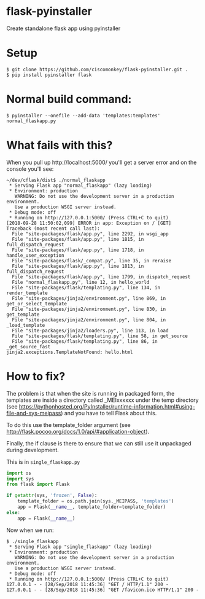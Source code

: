 # flask-pyinstaller
Create standalone flask app using pyinstaller

# Setup

```shell
$ git clone https://github.com/ciscomonkey/flask-pyinstaller.git .
$ pip install pyinstaller flask
```

# Normal build command:

```shell
$ pyinstaller --onefile --add-data 'templates:templates' normal_flaskapp.py
```

# What fails with this?

When you pull up http://localhost:5000/ you'll get a server error and on the console you'll see:

```shell
~/dev/cflask/dist$ ./normal_flaskapp
 * Serving Flask app "normal_flaskapp" (lazy loading)
 * Environment: production
   WARNING: Do not use the development server in a production environment.
   Use a production WSGI server instead.
 * Debug mode: off
 * Running on http://127.0.0.1:5000/ (Press CTRL+C to quit)
[2018-09-28 11:50:02,099] ERROR in app: Exception on / [GET]
Traceback (most recent call last):
  File "site-packages/flask/app.py", line 2292, in wsgi_app
  File "site-packages/flask/app.py", line 1815, in full_dispatch_request
  File "site-packages/flask/app.py", line 1718, in handle_user_exception
  File "site-packages/flask/_compat.py", line 35, in reraise
  File "site-packages/flask/app.py", line 1813, in full_dispatch_request
  File "site-packages/flask/app.py", line 1799, in dispatch_request
  File "normal_flaskapp.py", line 12, in hello_world
  File "site-packages/flask/templating.py", line 134, in render_template
  File "site-packages/jinja2/environment.py", line 869, in get_or_select_template
  File "site-packages/jinja2/environment.py", line 830, in get_template
  File "site-packages/jinja2/environment.py", line 804, in _load_template
  File "site-packages/jinja2/loaders.py", line 113, in load
  File "site-packages/flask/templating.py", line 58, in get_source
  File "site-packages/flask/templating.py", line 86, in _get_source_fast
jinja2.exceptions.TemplateNotFound: hello.html
```

# How to fix?

The problem is that when the site is running in packaged form, the templates are inside
a directory called _MEIxxxxxx under the temp directory (see https://pythonhosted.org/PyInstaller/runtime-information.html#using-file-and-sys-meipass) and you have to tell Flask about this.

To do this use the template_folder argument (see http://flask.pocoo.org/docs/1.0/api/#application-object).

Finally, the if clause is there to ensure that we can still use it unpackaged during development.

This is in ```single_flaskapp.py```

```python
import os
import sys
from flask import Flask

if getattr(sys, 'frozen', False):
    template_folder = os.path.join(sys._MEIPASS, 'templates')
    app = Flask(__name__, template_folder=template_folder)
else:
    app = Flask(__name__)
```

Now when we run:

```shell
$ ./single_flaskapp
 * Serving Flask app "single_flaskapp" (lazy loading)
 * Environment: production
   WARNING: Do not use the development server in a production environment.
   Use a production WSGI server instead.
 * Debug mode: off
 * Running on http://127.0.0.1:5000/ (Press CTRL+C to quit)
127.0.0.1 - - [28/Sep/2018 11:45:36] "GET / HTTP/1.1" 200 -
127.0.0.1 - - [28/Sep/2018 11:45:36] "GET /favicon.ico HTTP/1.1" 200 -
```
